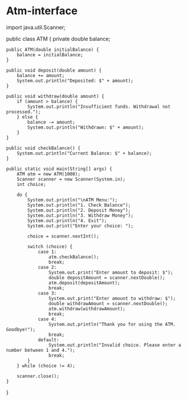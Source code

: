 # Atm-interface
import java.util.Scanner;

public class ATM {
    private double balance;

    public ATM(double initialBalance) {
        balance = initialBalance;
    }

    public void deposit(double amount) {
        balance += amount;
        System.out.println("Deposited: $" + amount);
    }

    public void withdraw(double amount) {
        if (amount > balance) {
            System.out.println("Insufficient funds. Withdrawal not processed.");
        } else {
            balance -= amount;
            System.out.println("Withdrawn: $" + amount);
        }
    }

    public void checkBalance() {
        System.out.println("Current Balance: $" + balance);
    }

    public static void main(String[] args) {
        ATM atm = new ATM(1000);
        Scanner scanner = new Scanner(System.in);
        int choice;

        do {
            System.out.println("\nATM Menu:");
            System.out.println("1. Check Balance");
            System.out.println("2. Deposit Money");
            System.out.println("3. Withdraw Money");
            System.out.println("4. Exit");
            System.out.print("Enter your choice: ");
            
            choice = scanner.nextInt();

            switch (choice) {
                case 1:
                    atm.checkBalance();
                    break;
                case 2:
                    System.out.print("Enter amount to deposit: $");
                    double depositAmount = scanner.nextDouble();
                    atm.deposit(depositAmount);
                    break;
                case 3:
                    System.out.print("Enter amount to withdraw: $");
                    double withdrawAmount = scanner.nextDouble();
                    atm.withdraw(withdrawAmount);
                    break;
                case 4:
                    System.out.println("Thank you for using the ATM. Goodbye!");
                    break;
                default:
                    System.out.println("Invalid choice. Please enter a number between 1 and 4.");
                    break;
            }
        } while (choice != 4);

        scanner.close();
    }
}
